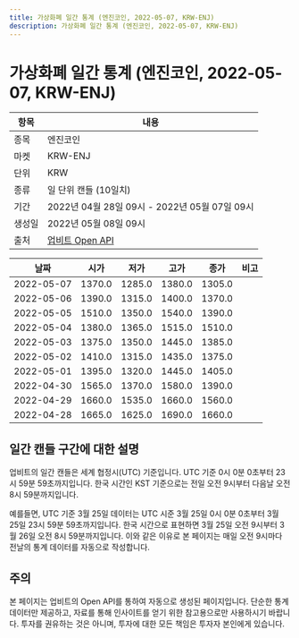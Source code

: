 ```yaml
---
title: 가상화폐 일간 통계 (엔진코인, 2022-05-07, KRW-ENJ)
description: 가상화폐 일간 통계 (엔진코인, 2022-05-07, KRW-ENJ)
---
```



가상화폐 일간 통계 (엔진코인, 2022-05-07, KRW-ENJ)
===

|항목|내용|
|--|--|
|종목|엔진코인|
|마켓|KRW-ENJ|
|단위|KRW|
|종류|일 단위 캔들 (10일치)|
|기간|2022년 04월 28일 09시 - 2022년 05월 07일 09시|
|생성일|2022년 05월 08일 09시|
|출처|[업비트 Open API](https://docs.upbit.com)|


|날짜|시가|저가|고가|종가|비고|
|--|--|--|--|--|--|
|2022-05-07|1370.0|1285.0|1380.0|1305.0|    |
|2022-05-06|1390.0|1315.0|1400.0|1370.0|    |
|2022-05-05|1510.0|1350.0|1540.0|1390.0|    |
|2022-05-04|1380.0|1365.0|1515.0|1510.0|    |
|2022-05-03|1375.0|1350.0|1445.0|1385.0|    |
|2022-05-02|1410.0|1315.0|1435.0|1375.0|    |
|2022-05-01|1395.0|1320.0|1445.0|1405.0|    |
|2022-04-30|1565.0|1370.0|1580.0|1390.0|    |
|2022-04-29|1660.0|1535.0|1660.0|1560.0|    |
|2022-04-28|1665.0|1625.0|1690.0|1660.0|    |


일간 캔들 구간에 대한 설명
---


업비트의 일간 캔들은 세계 협정시(UTC) 기준입니다. 
UTC 기준 0시 0분 0초부터 23시 59분 59초까지입니다. 
한국 시간인 KST 기준으로는 전일 오전 9시부터 다음날 오전 8시 59분까지입니다. 


예를들면, UTC 기준 3월 25일 데이터는 UTC 시준 3월 25일 0시 0분 0초부터 3월 25일 23시 59분 59초까지입니다. 
한국 시간으로 표현하면 3월 25일 오전 9시부터 3월 26일 오전 8시 59분까지입니다. 
이와 같은 이유로 본 페이지는 매일 오전 9시마다 전날의 통계 데이터를 자동으로 작성합니다. 


주의
---


본 페이지는 업비트의 Open API를 통하여 자동으로 생성된 페이지입니다. 
단순한 통계 데이터만 제공하고, 자료를 통해 인사이트를 얻기 위한 참고용으로만 사용하시기 바랍니다. 
투자를 권유하는 것은 아니며, 투자에 대한 모든 책임은 투자자 본인에게 있습니다. 
